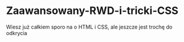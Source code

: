 # Zaawansowany-RWD-i-tricki-CSS
Wiesz już całkiem sporo na o HTML i CSS, ale jeszcze jest trochę do odkrycia
